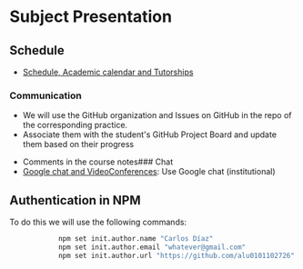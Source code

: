 # Subject Presentation

## Schedule

* [Schedule, Academic calendar and Tutorships](../../schedule.md)

### Communication

* We will use the GitHub organization and Issues on GitHub in the repo of the corresponding practice.
* Associate them with the student's GitHub Project Board and update them based on their progress
<!--* [Google group of PL ](https://groups.google.com/u/1/a/ull.edu.es/g/asignatura_139263121)-->
<!--* [GitHub Discussions in the repo ULL-ESIT-GRADOII-PL/ull-esit-gradoii-pl.github.io](https://github.com/ULL-ESIT-GRADOII-PL/ull- esit-gradoii-pl.github.io/discussions)-->
* Comments in the course notes### Chat
* [Google chat and VideoConferences](https://mail.google.com/chat/u/1/#chat/welcome): Use Google chat (institutional)

## Authentication in NPM

To do this we will use the following commands:

```bash
			npm set init.author.name "Carlos Díaz"
			npm set init.author.email "whatever@gmail.com"
			npm set init.author.url "https://github.com/alu0101102726"
```





